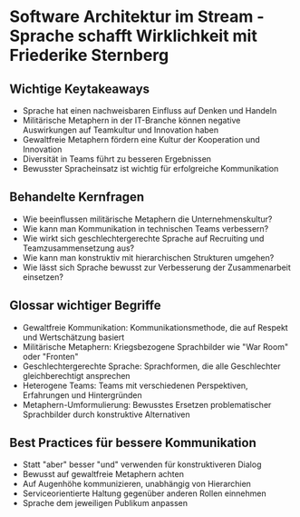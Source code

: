 # Software Architektur im Stream - Sprache schafft Wirklichkeit mit Friederike Sternberg

## Wichtige Keytakeaways
- Sprache hat einen nachweisbaren Einfluss auf Denken und Handeln
- Militärische Metaphern in der IT-Branche können negative Auswirkungen auf Teamkultur und Innovation haben
- Gewaltfreie Metaphern fördern eine Kultur der Kooperation und Innovation
- Diversität in Teams führt zu besseren Ergebnissen
- Bewusster Spracheinsatz ist wichtig für erfolgreiche Kommunikation

## Behandelte Kernfragen
- Wie beeinflussen militärische Metaphern die Unternehmenskultur?
- Wie kann man Kommunikation in technischen Teams verbessern?
- Wie wirkt sich geschlechtergerechte Sprache auf Recruiting und Teamzusammensetzung aus?
- Wie kann man konstruktiv mit hierarchischen Strukturen umgehen?
- Wie lässt sich Sprache bewusst zur Verbesserung der Zusammenarbeit einsetzen?

## Glossar wichtiger Begriffe
- Gewaltfreie Kommunikation: Kommunikationsmethode, die auf Respekt und Wertschätzung basiert
- Militärische Metaphern: Kriegsbezogene Sprachbilder wie "War Room" oder "Fronten"
- Geschlechtergerechte Sprache: Sprachformen, die alle Geschlechter gleichberechtigt ansprechen
- Heterogene Teams: Teams mit verschiedenen Perspektiven, Erfahrungen und Hintergründen
- Metaphern-Umformulierung: Bewusstes Ersetzen problematischer Sprachbilder durch konstruktive Alternativen

## Best Practices für bessere Kommunikation
- Statt "aber" besser "und" verwenden für konstruktiveren Dialog
- Bewusst auf gewaltfreie Metaphern achten
- Auf Augenhöhe kommunizieren, unabhängig von Hierarchien
- Serviceorientierte Haltung gegenüber anderen Rollen einnehmen
- Sprache dem jeweiligen Publikum anpassen